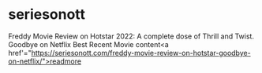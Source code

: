 # seriesonott
Freddy Movie Review on Hotstar 2022: A complete dose of Thrill and Twist. Goodbye on Netflix Best Recent Movie
content<a href'="https://seriesonott.com/freddy-movie-review-on-hotstar-goodbye-on-netflix/">readmore</a>
